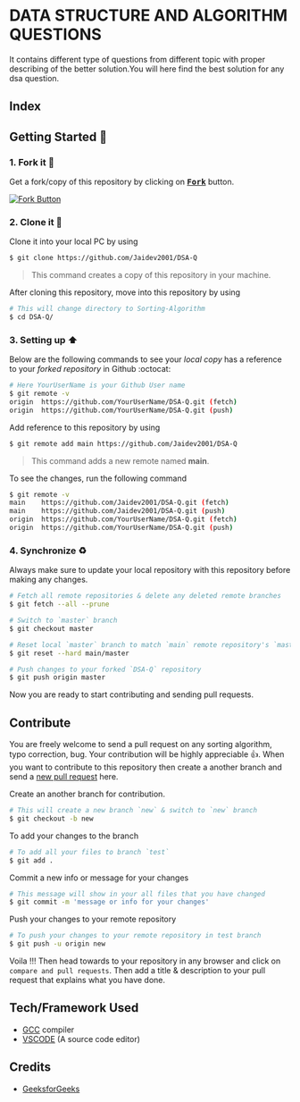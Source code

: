 # DATA STRUCTURE AND ALGORITHM QUESTIONS
It contains different type of questions from different topic with proper describing of the better solution.You will here find the best solution for any dsa question.

## Index



## Getting Started :scroll:

### 1. Fork it :fork_and_knife:

Get a fork/copy of this repository by clicking on <a href="https://github.com/Jaidev2001/DSA-Q/fork"><kbd><b>Fork</b></kbd></a> button.

[![Fork Button](https://upload.wikimedia.org/wikipedia/commons/3/38/GitHub_Fork_Button.png)](https://github.com/Jaidev2001/DSA-Q/fork)

### 2. Clone it :busts_in_silhouette:

Clone it into your local PC by using

```sh
$ git clone https://github.com/Jaidev2001/DSA-Q
```

> This command creates a copy of this repository in your machine.

After cloning this repository, move into this repository by using

```sh
# This will change directory to Sorting-Algorithm
$ cd DSA-Q/
```

### 3. Setting up :arrow_up:

Below are the following commands to see your *local copy* has a reference to your *forked repository* in Github :octocat:

```sh
# Here YourUserName is your Github User name
$ git remote -v
origin	https://github.com/YourUserName/DSA-Q.git (fetch)
origin	https://github.com/YourUserName/DSA-Q.git (push)
```

Add reference to this repository by using

```sh
$ git remote add main https://github.com/Jaidev2001/DSA-Q
```

> This command adds a new remote named **main**.

To see the changes, run the following command

```sh
$ git remote -v
main	https://github.com/Jaidev2001/DSA-Q.git (fetch)
main	https://github.com/Jaidev2001/DSA-Q.git (push)
origin  https://github.com/YourUserName/DSA-Q.git (fetch)
origin  https://github.com/YourUserName/DSA-Q.git (push)
```

### 4. Synchronize :recycle:

Always make sure to update your local repository with this repository before making any changes.

```sh
# Fetch all remote repositories & delete any deleted remote branches
$ git fetch --all --prune

# Switch to `master` branch
$ git checkout master

# Reset local `master` branch to match `main` remote repository's `master` branch
$ git reset --hard main/master

# Push changes to your forked `DSA-Q` repository
$ git push origin master
```

Now you are ready to start contributing and sending pull requests.

## Contribute

You are freely welcome to send a pull request on any sorting algorithm, typo correction, bug. Your contribution will be highly appreciable :thumbsup:. When you want to contribute to this repository then create a another branch and send a [new pull request](https://github.com/Jaidev2001/DSA-Q/compare?expand=1) here.

Create an another branch for contribution.

```sh
# This will create a new branch `new` & switch to `new` branch
$ git checkout -b new
```

To add your changes to the branch

```sh
# To add all your files to branch `test`
$ git add .
```

Commit a new info or message for your changes

```sh
# This message will show in your all files that you have changed
$ git commit -m 'message or info for your changes'
```

Push your changes to your remote repository

```sh
# To push your changes to your remote repository in test branch
$ git push -u origin new
```

Voila !!! Then head towards to your repository in any browser and click on `compare and pull requests`. Then add a title & description to your pull request that explains what you have done.

## Tech/Framework Used
+ [GCC](https://gcc.gnu.org/) compiler
+ [VSCODE](https://code.visualstudio.com/) (A source code editor)

## Credits
+ [GeeksforGeeks](https://www.geeksforgeeks.org/)
